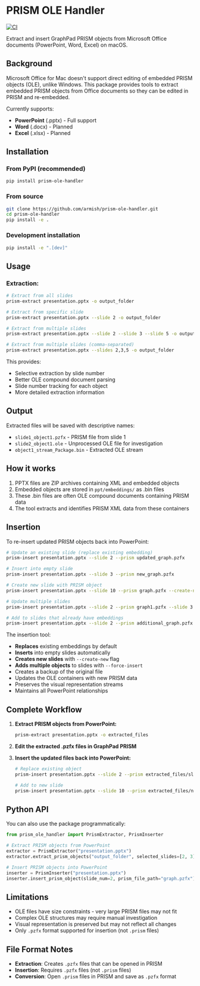 # PRISM OLE Handler

[![CI](https://github.com/armish/prism-ole-handler/actions/workflows/ci.yml/badge.svg)](https://github.com/armish/prism-ole-handler/actions/workflows/ci.yml)

Extract and insert GraphPad PRISM objects from Microsoft Office documents (PowerPoint, Word, Excel) on macOS.

## Background

Microsoft Office for Mac doesn't support direct editing of embedded PRISM objects (OLE), unlike Windows. This package provides tools to extract embedded PRISM objects from Office documents so they can be edited in PRISM and re-embedded.

Currently supports:
- **PowerPoint** (.pptx) - Full support
- **Word** (.docx) - Planned
- **Excel** (.xlsx) - Planned

## Installation

### From PyPI (recommended)
```bash
pip install prism-ole-handler
```

### From source
```bash
git clone https://github.com/armish/prism-ole-handler.git
cd prism-ole-handler
pip install -e .
```

### Development installation
```bash
pip install -e ".[dev]"
```

## Usage

### Extraction:
```bash
# Extract from all slides
prism-extract presentation.pptx -o output_folder

# Extract from specific slide
prism-extract presentation.pptx --slide 2 -o output_folder

# Extract from multiple slides
prism-extract presentation.pptx --slide 2 --slide 3 --slide 5 -o output_folder

# Extract from multiple slides (comma-separated)
prism-extract presentation.pptx --slides 2,3,5 -o output_folder
```

This provides:
- Selective extraction by slide number
- Better OLE compound document parsing
- Slide number tracking for each object
- More detailed extraction information

## Output

Extracted files will be saved with descriptive names:
- `slide1_object1.pzfx` - PRISM file from slide 1
- `slide2_object1.ole` - Unprocessed OLE file for investigation
- `object1_stream_Package.bin` - Extracted OLE stream

## How it works

1. PPTX files are ZIP archives containing XML and embedded objects
2. Embedded objects are stored in `ppt/embeddings/` as .bin files
3. These .bin files are often OLE compound documents containing PRISM data
4. The tool extracts and identifies PRISM XML data from these containers

## Insertion

To re-insert updated PRISM objects back into PowerPoint:

```bash
# Update an existing slide (replace existing embedding)
prism-insert presentation.pptx --slide 2 --prism updated_graph.pzfx

# Insert into empty slide
prism-insert presentation.pptx --slide 3 --prism new_graph.pzfx

# Create new slide with PRISM object
prism-insert presentation.pptx --slide 10 --prism graph.pzfx --create-new

# Update multiple slides
prism-insert presentation.pptx --slide 2 --prism graph1.pzfx --slide 3 --prism graph2.pzfx

# Add to slides that already have embeddings
prism-insert presentation.pptx --slide 2 --prism additional_graph.pzfx --force-insert
```

The insertion tool:
- **Replaces** existing embeddings by default
- **Inserts** into empty slides automatically
- **Creates new slides** with `--create-new` flag
- **Adds multiple objects** to slides with `--force-insert`
- Creates a backup of the original file
- Updates the OLE containers with new PRISM data
- Preserves the visual representation streams
- Maintains all PowerPoint relationships

## Complete Workflow

1. **Extract PRISM objects from PowerPoint:**
   ```bash
   prism-extract presentation.pptx -o extracted_files
   ```

2. **Edit the extracted .pzfx files in GraphPad PRISM**

3. **Insert the updated files back into PowerPoint:**
   ```bash
   # Replace existing object
   prism-insert presentation.pptx --slide 2 --prism extracted_files/slide2_updated.pzfx
   
   # Add to new slide
   prism-insert presentation.pptx --slide 10 --prism extracted_files/new_graph.pzfx --create-new
   ```

## Python API

You can also use the package programmatically:

```python
from prism_ole_handler import PrismExtractor, PrismInserter

# Extract PRISM objects from PowerPoint
extractor = PrismExtractor("presentation.pptx")
extractor.extract_prism_objects("output_folder", selected_slides=[2, 3])

# Insert PRISM objects into PowerPoint
inserter = PrismInserter("presentation.pptx")
inserter.insert_prism_object(slide_num=2, prism_file_path="graph.pzfx")
```

## Limitations

- OLE files have size constraints - very large PRISM files may not fit
- Complex OLE structures may require manual investigation
- Visual representation is preserved but may not reflect all changes
- Only `.pzfx` format supported for insertion (not `.prism` files)

## File Format Notes

- **Extraction**: Creates `.pzfx` files that can be opened in PRISM
- **Insertion**: Requires `.pzfx` files (not `.prism` files)
- **Conversion**: Open `.prism` files in PRISM and save as `.pzfx` format